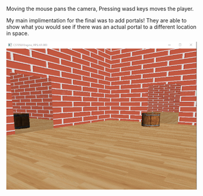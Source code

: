 
Moving the mouse pans the camera,
Pressing wasd keys moves the player.

My main implimentation for the final was to 
add portals! They are able to show what you 
would see if there was an actual portal to a 
different location in space.

<img src="Capture.PNG"
     alt=""
     style="float: left; margin-right: 10px;" />

